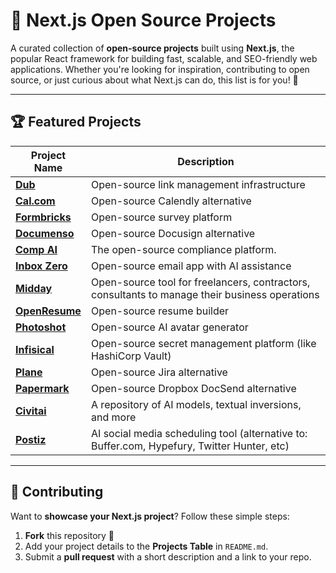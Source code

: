 # 🌟 Next.js Open Source Projects  

A curated collection of **open-source projects** built using **Next.js**, the popular React framework for building fast, scalable, and SEO-friendly web applications. Whether you're looking for inspiration, contributing to open source, or just curious about what Next.js can do, this list is for you! 🚀  

---

## 🏆 Featured Projects  

| Project Name  | Description  |
|--------------|-------------|
| [**Dub**](https://github.com/dub-inc/dub) | Open-source link management infrastructure |
| [**Cal.com**](https://github.com/calcom/cal.com) | Open-source Calendly alternative |
| [**Formbricks**](https://github.com/formbricks/formbricks) | Open-source survey platform |
| [**Documenso**](https://github.com/documenso/documenso) | Open-source Docusign alternative |
| [**Comp AI**](https://github.com/trycompai/comp) | The open-source compliance platform.  |
| [**Inbox Zero**](https://github.com/inboxzeroapp/inboxzero) | Open-source email app with AI assistance |
| [**Midday**](https://github.com/midday-ai/midday) | Open-source tool for freelancers, contractors, consultants to manage their business operations |
| [**OpenResume**](https://github.com/openresumebuilder/openresume) | Open-source resume builder |
| [**Photoshot**](https://github.com/photoshot-ai/photoshot) | Open-source AI avatar generator |
| [**Infisical**](https://github.com/Infisical/infisical) | Open-source secret management platform (like HashiCorp Vault) |
| [**Plane**](https://github.com/makeplane/plane) | Open-source Jira alternative |
| [**Papermark**](https://github.com/papermark/papermark) | Open-source Dropbox DocSend alternative |
| [**Civitai**](https://github.com/civitai/civitai) | A repository of AI models, textual inversions, and more |
| [**Postiz**](https://github.com/gitroomhq/postiz-app) | AI social media scheduling tool (alternative to: Buffer.com, Hypefury, Twitter Hunter, etc) |  

---

## 🤝 Contributing  

Want to **showcase your Next.js project**? Follow these simple steps:  

1. **Fork** this repository 📌  
2. Add your project details to the **Projects Table** in `README.md`.  
3. Submit a **pull request** with a short description and a link to your repo.  
